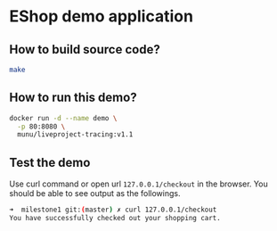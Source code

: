 # EShop demo application

## How to build source code?

```bash
make
```

## How to run this demo?

```bash
docker run -d --name demo \
  -p 80:8080 \
  munu/liveproject-tracing:v1.1
```

## Test the demo

Use curl command or open url ```127.0.0.1/checkout``` in the browser. You should be able to see output as the followings.

```bash
➜  milestone1 git:(master) ✗ curl 127.0.0.1/checkout
You have successfully checked out your shopping cart.
```
